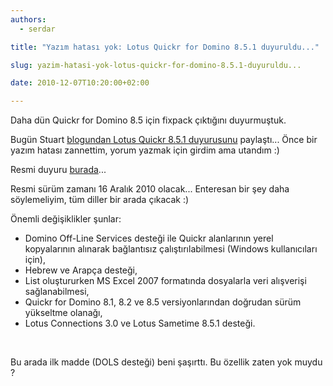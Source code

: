 ```yaml
---
authors:
  - serdar

title: "Yazım hatası yok: Lotus Quickr for Domino 8.5.1 duyuruldu..."

slug: yazim-hatasi-yok-lotus-quickr-for-domino-8.5.1-duyuruldu...

date: 2010-12-07T10:20:00+02:00

---
```


Daha dün Quickr for Domino 8.5 için fixpack çıktığını duyurmuştuk.

Bugün Stuart [blogundan Lotus Quickr 8.5.1 duyurusunu](http://quickrblog.com/blog/quickrblog.nsf/dx/lotus-quickr-8.5.1-now-available) paylaştı... Önce bir yazım hatası zannettim, yorum yazmak için girdim ama utandım :)
<!-- more -->
Resmi duyuru [burada](http://www-01.ibm.com/common/ssi/cgi-bin/ssialias?subtype=ca&infotype=an&appname=iSource&supplier=877&letternum=ENUSZP10-0551)...

Resmi sürüm zamanı 16 Aralık 2010 olacak... Enteresan bir şey daha söylemeliyim, tüm diller bir arada çıkacak :)

Önemli değişiklikler şunlar:

* Domino Off-Line Services desteği ile Quickr alanlarının yerel kopyalarının alınarak bağlantısız çalıştırılabilmesi (Windows kullanıcıları için),
* Hebrew ve Arapça desteği,
* List oluştururken MS Excel 2007 formatında dosyalarla veri alışverişi sağlanabilmesi,
* Quickr for Domino 8.1, 8.2 ve 8.5 versiyonlarından doğrudan sürüm yükseltme olanağı,
* Lotus Connections 3.0 ve Lotus Sametime 8.5.1 desteği.

<br />

Bu arada ilk madde (DOLS desteği) beni şaşırttı. Bu özellik zaten yok muydu ?
